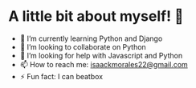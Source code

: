 # A little bit about myself! 👋

- 🌱 I’m currently learning Python and Django 
- 👯 I’m looking to collaborate on Python
- 🤔 I’m looking for help with Javascript and Python
- 📫 How to reach me: isaackmorales22@gmail.com
- ⚡ Fun fact: I can beatbox
